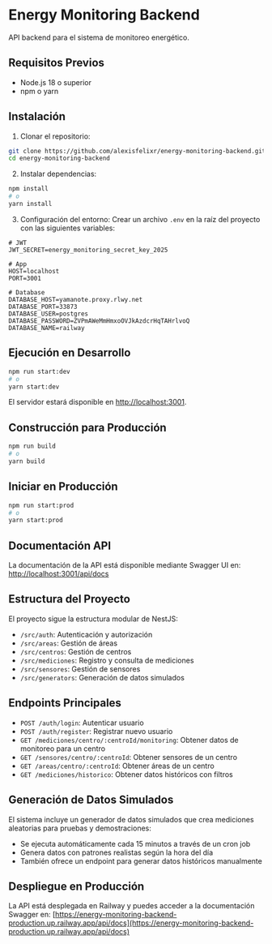 # Energy Monitoring Backend

API backend para el sistema de monitoreo energético.

## Requisitos Previos

- Node.js 18 o superior
- npm o yarn

## Instalación

1. Clonar el repositorio:
```bash
git clone https://github.com/alexisfelixr/energy-monitoring-backend.git
cd energy-monitoring-backend
```

2. Instalar dependencias:
```bash
npm install
# o
yarn install
```

3. Configuración del entorno:
Crear un archivo `.env` en la raíz del proyecto con las siguientes variables:

```
# JWT
JWT_SECRET=energy_monitoring_secret_key_2025

# App
HOST=localhost
PORT=3001

# Database
DATABASE_HOST=yamanote.proxy.rlwy.net
DATABASE_PORT=33873
DATABASE_USER=postgres
DATABASE_PASSWORD=ZVPmAWeMmHmxoOVJkAzdcrHqTAHrlvoQ
DATABASE_NAME=railway
```

## Ejecución en Desarrollo

```bash
npm run start:dev
# o
yarn start:dev
```

El servidor estará disponible en [http://localhost:3001](http://localhost:3001).

## Construcción para Producción

```bash
npm run build
# o
yarn build
```

## Iniciar en Producción

```bash
npm run start:prod
# o
yarn start:prod
```

## Documentación API

La documentación de la API está disponible mediante Swagger UI en:
[http://localhost:3001/api/docs](http://localhost:3001/api/docs)

## Estructura del Proyecto

El proyecto sigue la estructura modular de NestJS:

- `/src/auth`: Autenticación y autorización
- `/src/areas`: Gestión de áreas
- `/src/centros`: Gestión de centros
- `/src/mediciones`: Registro y consulta de mediciones
- `/src/sensores`: Gestión de sensores
- `/src/generators`: Generación de datos simulados

## Endpoints Principales

- `POST /auth/login`: Autenticar usuario
- `POST /auth/register`: Registrar nuevo usuario
- `GET /mediciones/centro/:centroId/monitoring`: Obtener datos de monitoreo para un centro
- `GET /sensores/centro/:centroId`: Obtener sensores de un centro
- `GET /areas/centro/:centroId`: Obtener áreas de un centro
- `GET /mediciones/historico`: Obtener datos históricos con filtros

## Generación de Datos Simulados

El sistema incluye un generador de datos simulados que crea mediciones aleatorias para pruebas y demostraciones:

- Se ejecuta automáticamente cada 15 minutos a través de un cron job
- Genera datos con patrones realistas según la hora del día
- También ofrece un endpoint para generar datos históricos manualmente

## Despliegue en Producción

La API está desplegada en Railway y puedes acceder a la documentación Swagger en:
[https://energy-monitoring-backend-production.up.railway.app/api/docs](https://energy-monitoring-backend-production.up.railway.app/api/docs)
